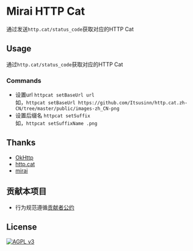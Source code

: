# Mirai HTTP Cat

通过发送`http.cat/status_code`获取对应的HTTP Cat

## Usage

通过`http.cat/status_code`获取对应的HTTP Cat

### Commands

* 设置url `httpcat setBaseUrl url`  
如，`httpcat setBaseUrl https://github.com/Itsusinn/http.cat.zh-CN/tree/master/public/images-zh_CN-png`  
* 设置后缀名 `httpcat setSuffix`  
如，`httpcat setSuffixName .png`  

## Thanks

* [OkHttp](https://github.com/square/okhttp)
* [http.cat](https://github.com/httpcats/http.cat)
* [mirai](https://github.com/mamoe/mirai)

## 贡献本项目

* 行为规范遵循[贡献者公约](./CODE_OF_CONDUCT.md) 

## License

[![AGPL v3](http://www.gnu.org/graphics/agplv3-with-text-162x68.png)](./LICENSE.md)
